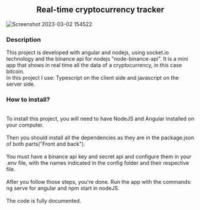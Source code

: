 <h2 align="center">Real-time cryptocurrency tracker</h2>

![Screenshot 2023-03-02 154522](https://user-images.githubusercontent.com/107947627/222605061-51775c83-3c59-40ff-8ca0-1fbf5da13e1d.png)


<h3>Description</h3>

<p>This project is developed with angular and nodejs, using socket.io technology and the binance api for nodejs "node-binance-api". It is a mini app that shows in real time all the data of a cryptocurrency, in this case bitcoin.
<br>
 In this project I use: Typescript on the client side and javascript on the server side.
</p>

<h3>How to install?</h3>
<p><br>To install this project, you will need to have NodeJS and Angular installed on your computer.
<br>
 <br>
Then you should install all the dependencies as they are in the package.json of both parts("Front and back").
<br>
 <br>
You must have a binance api key and secret api and configure them in your .env file, with the names indicated in the config folder and their respective file.
<br>
 <br>
 After you follow those steps, you're done. Run the app with the commands: ng serve for angular and npm start in nodeJS.
 <br>
 <br>
 The code is fully documented. 
</p>
